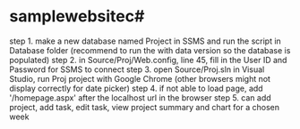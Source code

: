 # samplewebsitec#

step 1. make a new database named Project in SSMS and run the script in Database folder (recommend to run the with data version so the database is populated)
step 2. in Source/Proj/Web.config, line 45, fill in the User ID and Password for SSMS to connect
step 3. open Source/Proj.sln in Visual Studio, run Proj project with Google Chrome (other browsers might not display correctly for date picker)
step 4. if not able to load page, add '/homepage.aspx' after the localhost url in the browser
step 5. can add project, add task, edit task, view project summary and chart for a chosen week
